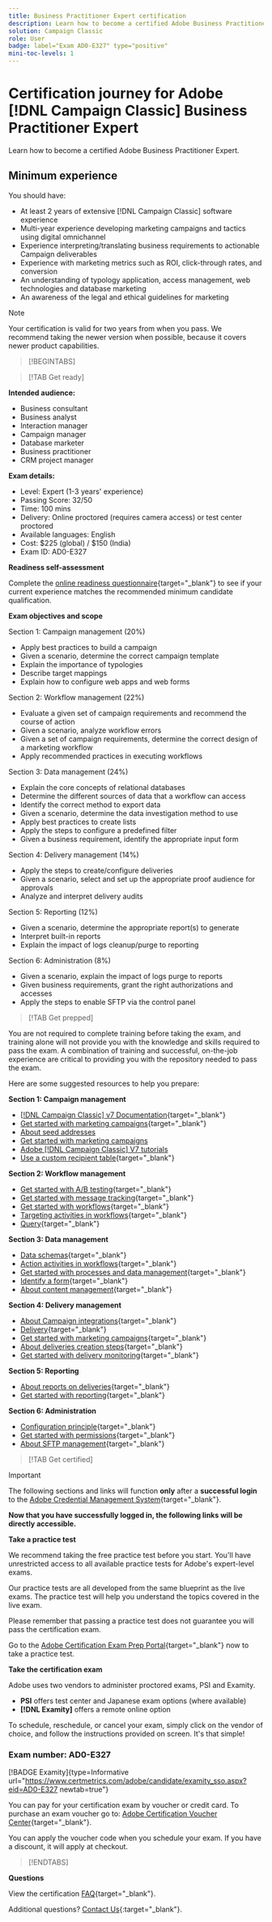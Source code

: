 ```yaml
---
title: Business Practitioner Expert certification
description: Learn how to become a certified Adobe Business Practitioner Expert with [!DNL Campaign Classic].
solution: Campaign Classic
role: User
badge: label="Exam AD0-E327" type="positive"
mini-toc-levels: 1
---
```

# Certification journey for Adobe [!DNL Campaign Classic] Business Practitioner Expert

Learn how to become a certified Adobe Business Practitioner Expert.

## Minimum experience

You should have:

* At least 2 years of extensive [!DNL Campaign Classic] software experience
* Multi-year experience developing marketing campaigns and tactics using digital omnichannel
* Experience interpreting/translating business requirements to actionable Campaign deliverables
* Experience with marketing metrics such as ROI, click-through rates, and conversion
* An understanding of typology application, access management, web technologies and database marketing
* An awareness of the legal and ethical guidelines for marketing

>[!NOTE]
>
>Your certification is valid for two years from when you pass. We recommend taking the newer version when possible, because it covers newer product capabilities.

>[!BEGINTABS]

>[!TAB Get ready]

**Intended audience:** 

* Business consultant
* Business analyst
* Interaction manager
* Campaign manager
* Database marketer
* Business practitioner
* CRM project manager

**Exam details:**
  
* Level: Expert (1-3 years' experience)
* Passing Score: 32/50
* Time: 100 mins
* Delivery: Online proctored (requires camera access) or test center proctored
* Available languages: English
* Cost: $225 (global) / $150 (India)
* Exam ID: AD0-E327

**Readiness self-assessment**

Complete the [online readiness questionnaire](https://scorpion.caveon.com/launchpad/readiness-questionnaire-for-adobe-campaign-classic-business-practitioner-expert-exam){target="_blank"} to see if your current experience matches the recommended minimum candidate qualification.

**Exam objectives and scope**

Section 1: Campaign management (20%)

* Apply best practices to build a campaign
* Given a scenario, determine the correct campaign template
* Explain the importance of typologies
* Describe target mappings
* Explain how to configure web apps and web forms

Section 2: Workflow management (22%)

* Evaluate a given set of campaign requirements and recommend the course of action
* Given a scenario, analyze workflow errors
* Given a set of campaign requirements, determine the correct design of a marketing workflow
* Apply recommended practices in executing workflows

Section 3: Data management (24%)

* Explain the core concepts of relational databases
* Determine the different sources of data that a workflow can access
* Identify the correct method to export data
* Given a scenario, determine the data investigation method to use
* Apply best practices to create lists
* Apply the steps to configure a predefined filter
* Given a business requirement, identify the appropriate input form

Section 4: Delivery management (14%)

* Apply the steps to create/configure deliveries
* Given a scenario, select and set up the appropriate proof audience for approvals
* Analyze and interpret delivery audits

Section 5: Reporting (12%)

* Given a scenario, determine the appropriate report(s) to generate
* Interpret built-in reports
* Explain the impact of logs cleanup/purge to reporting

Section 6: Administration (8%)

* Given a scenario, explain the impact of logs purge to reports
* Given business requirements, grant the right authorizations and accesses
* Apply the steps to enable SFTP via the control panel

>[!TAB Get prepped]

You are not required to complete training before taking the exam, and training alone will not provide you with the knowledge and skills required to pass the exam. A combination of training and successful, on-the-job experience are critical to providing you with the repository needed to pass the exam.

Here are some suggested resources to help you prepare:

**Section 1: Campaign management**

* [[!DNL Campaign Classic] v7 Documentation](https://experienceleague.adobe.com/docs/campaign-classic/using/campaign-classic-home.html?lang=en){target="_blank"}
* [Get started with marketing campaigns](https://experienceleague.adobe.com/docs/campaign-classic/using/orchestrating-campaigns/orchestrate-campaigns/setting-up-marketing-campaigns.html?lang=en){target="_blank"}
* [About seed addresses](https://experienceleague.adobe.com/docs/campaign-classic/using/sending-messages/using-seed-addresses/about-seed-addresses.html?lang=en)
* [Get started with marketing campaigns](https://experienceleague.adobe.com/docs/campaign-classic/using/orchestrating-campaigns/orchestrate-campaigns/setting-up-marketing-campaigns.html?lang=en)
* [Adobe [!DNL Campaign Classic] V7 tutorials](https://experienceleague.adobe.com/docs/campaign-classic-learn/tutorials/overview.html?lang=en)
* [Use a custom recipient table](https://experienceleague.adobe.com/docs/campaign-classic/using/configuring-campaign-classic/use-a-custom-recipient-table/about-custom-recipient-table.html?lang=en){target="_blank"}

**Section 2: Workflow management**

* [Get started with A/B testing](https://experienceleague.adobe.com/docs/campaign-classic/using/sending-messages/a-b-testing/get-started-a-b-testing.html?lang=en){target="_blank"}
* [Get started with message tracking](https://experienceleague.adobe.com/docs/campaign-classic/using/sending-messages/tracking-messages/about-message-tracking.html?lang=en){target="_blank"}
* [Get started with workflows](https://experienceleague.adobe.com/docs/campaign/automation/workflows/introduction/about-workflows.html?lang=en){target="_blank"}
* [Targeting activities in workflows](https://experienceleague.adobe.com/docs/campaign-classic/using/automating-with-workflows/targeting-activities/about-targeting-activities.html?lang=en){target="_blank"}
* [Query](https://experienceleague.adobe.com/docs/campaign-classic/using/automating-with-workflows/targeting-activities/query.html?lang=en){target="_blank"}

**Section 3: Data management**

* [Data schemas](https://experienceleague.adobe.com/docs/campaign-classic/using/configuring-campaign-classic/editing-schemas/data-schemas.html?lang=en){target="_blank"}
* [Action activities in workflows](https://experienceleague.adobe.com/docs/campaign-classic/using/automating-with-workflows/action-activities/about-action-activities.html?lang=en){target="_blank"}
* [Get started with processes and data management](https://experienceleague.adobe.com/docs/campaign-standard/using/managing-processes-and-data/get-started-workflows.html?lang=en){target="_blank"}
* [Identify a form](https://experienceleague.adobe.com/docs/campaign-classic/using/configuring-campaign-classic/input-forms/identifying-a-form.html?lang=en){target="_blank"}
* [About content management](https://experienceleague.adobe.com/docs/campaign-classic/using/sending-messages/content-management/about-content-management.html?lang=en){target="_blank"}


**Section 4: Delivery management**

* [About Campaign integrations](https://experienceleague.adobe.com/docs/campaign-standard/using/integrating-with-adobe-cloud/get-started-campaign-integrations.html?lang=en){target="_blank"}
* [Delivery](https://experienceleague.adobe.com/docs/campaign-classic/using/automating-with-workflows/action-activities/delivery.html?lang=en){target="_blank"}
* [Get started with marketing campaigns](https://experienceleague.adobe.com/docs/campaign-classic/using/orchestrating-campaigns/orchestrate-campaigns/setting-up-marketing-campaigns.html?lang=en){target="_blank"}
* [About deliveries creation steps](https://experienceleague.adobe.com/docs/campaign-classic/using/sending-messages/key-steps-when-creating-a-delivery/steps-about-delivery-creation-steps.html?lang=en){target="_blank"}
* [Get started with delivery monitoring](https://experienceleague.adobe.com/docs/campaign-classic/using/sending-messages/monitoring-deliveries/about-delivery-monitoring.html?lang=en){target="_blank"}

**Section 5: Reporting**

* [About reports on deliveries](https://experienceleague.adobe.com/docs/campaign-classic/using/reporting/reports-on-deliveries/reports-on-deliveries.html?lang=en){target="_blank"}
* [Get started with reporting](https://experienceleague.adobe.com/docs/campaign-classic/using/reporting/reporting-in-adobe-campaign/about-adobe-campaign-reporting-tools.html?lang=en){target="_blank"}

**Section 6: Administration**

* [Configuration principle](https://experienceleague.adobe.com/docs/campaign-classic/using/monitoring-campaign-classic/production-procedures/configuration-principle.html?lang=en){target="_blank"}
* [Get started with permissions](https://experienceleague.adobe.com/docs/campaign-classic/using/getting-started/permissions/access-management.html?lang=en){target="_blank"}
* [About SFTP management](https://experienceleague.adobe.com/docs/control-panel/using/sftp-management/about-sftp-management.html?lang=en){target="_blank"}


>[!TAB Get certified]

>[!IMPORTANT]
>
>The following sections and links will function **only**  after a **successful login** to the [Adobe Credential Management System](http://www.certmetrics.com/adobe){target="_blank"}. 


**Now that you have successfully logged in, the following links will be directly accessible.**

**Take a practice test**

We recommend taking the free practice test before you start. You'll have unrestricted access to all available practice tests for Adobe's expert-level exams.

Our practice tests are all developed from the same blueprint as the live exams. The practice test will help you understand the topics covered in the live exam.

Please remember that passing a practice test does not guarantee you will pass the certification exam.

Go to the [Adobe Certification Exam Prep Portal](https://www.certmetrics.com/adobe/candidate/gmetrix_sso.aspx){target="_blank"} now to take a practice test.

**Take the certification exam**

Adobe uses two vendors to administer proctored exams, PSI and Examity. 

* **PSI** offers test center and Japanese exam options (where available) 
* **[!DNL Examity]** offers a remote online option

To schedule, reschedule, or cancel your exam, simply click on the vendor of choice, and follow the instructions provided on screen. It's that simple!

### Exam number: AD0-E327

[!BADGE Examity]{type=Informative url="https://www.certmetrics.com/adobe/candidate/examity_sso.aspx?eid=AD0-E327 newtab=true"}

You can pay for your certification exam by voucher or credit card. To purchase an exam voucher go to: [Adobe Certification Voucher Center](https://market.xvoucher.com/adobe/global){target="_blank"}. 

You can apply the voucher code when you schedule your exam. If you have a discount, it will apply at checkout.

>[!ENDTABS]

**Questions**

View the certification [FAQ](https://experienceleague.adobe.com/docs/certification/certification/faq.html?lang=en){target="_blank"}.

Additional questions? [Contact Us](mailto:certif@adobe.com){:target="_blank"}.
